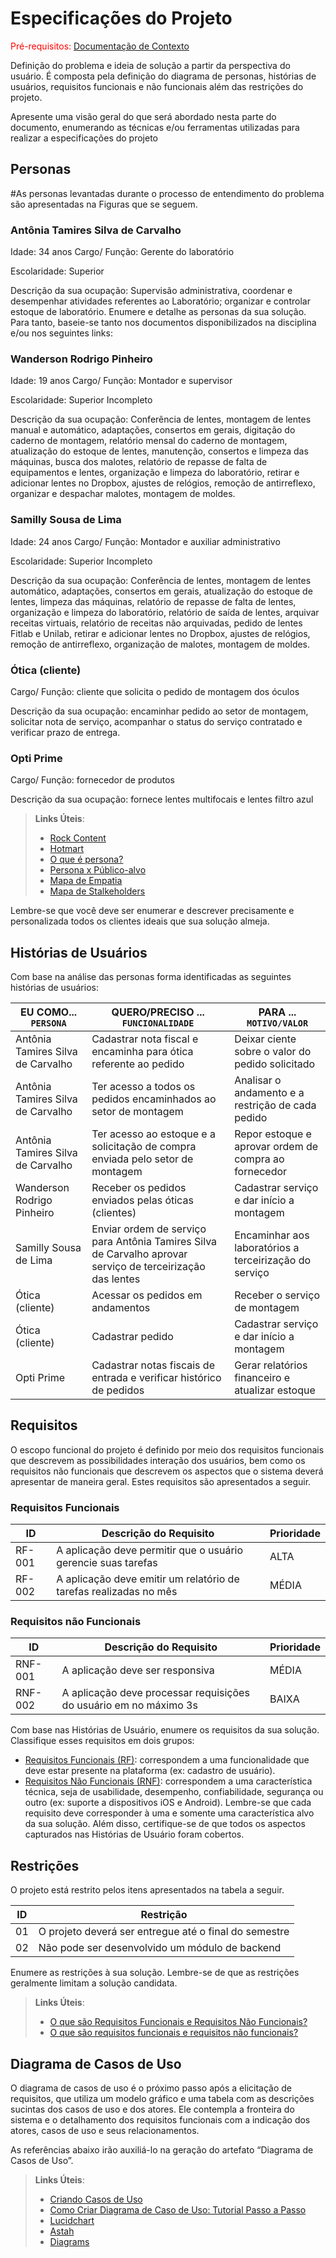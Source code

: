 # Especificações do Projeto

<span style="color:red">Pré-requisitos: <a href="1-Documentação de Contexto.md"> Documentação de Contexto</a></span>

Definição do problema e ideia de solução a partir da perspectiva do usuário. É composta pela definição do  diagrama de personas, histórias de usuários, requisitos funcionais e não funcionais além das restrições do projeto.

Apresente uma visão geral do que será abordado nesta parte do documento, enumerando as técnicas e/ou ferramentas utilizadas para realizar a especificações do projeto

## Personas
#As personas levantadas durante o processo de entendimento do problema são apresentadas na Figuras que se seguem.

### Antônia Tamires Silva de Carvalho
Idade: 34 anos
Cargo/ Função: Gerente do laboratório 

Escolaridade: Superior

Descrição da sua ocupação: Supervisão administrativa, coordenar e desempenhar atividades referentes ao Laboratório; organizar e controlar estoque de laboratório.
Enumere e detalhe as personas da sua solução. Para tanto, baseie-se tanto nos documentos disponibilizados na disciplina e/ou nos seguintes links:

### Wanderson Rodrigo Pinheiro
Idade: 19 anos
Cargo/ Função: Montador e supervisor

Escolaridade: Superior Incompleto

Descrição da sua ocupação: Conferência de lentes, montagem de lentes manual e automático, adaptações, consertos em gerais, digitação do caderno de montagem, relatório mensal do caderno de montagem, atualização do estoque de lentes, manutenção, consertos e limpeza das máquinas, busca dos malotes, relatório de repasse de falta de equipamentos e lentes, organização e limpeza do laboratório, retirar e adicionar lentes no Dropbox, ajustes de relógios, remoção de antirreflexo, organizar e despachar malotes, montagem de moldes.

### Samilly Sousa de Lima
Idade: 24 anos
Cargo/ Função: Montador e auxiliar administrativo 

Escolaridade: Superior Incompleto

Descrição da sua ocupação: Conferência de lentes, montagem de lentes automático, adaptações, consertos em gerais, atualização do estoque de lentes, limpeza das máquinas, relatório de repasse de falta de lentes, organização e limpeza do laboratório, relatório de saída de lentes, arquivar receitas virtuais, relatório de receitas não arquivadas, pedido de lentes Fitlab e Unilab, retirar e adicionar lentes no Dropbox, ajustes de relógios, remoção de antirreflexo, organização de malotes, montagem de moldes.

### Ótica (cliente)
Cargo/ Função: cliente que solicita o pedido de montagem dos óculos

Descrição da sua ocupação: encaminhar pedido ao setor de montagem, solicitar nota de serviço, acompanhar o status do serviço contratado e verificar prazo de entrega.

### Opti Prime
Cargo/ Função: fornecedor de produtos 

Descrição da sua ocupação: fornece lentes multifocais e lentes filtro azul





> **Links Úteis**:
> - [Rock Content](https://rockcontent.com/blog/personas/)
> - [Hotmart](https://blog.hotmart.com/pt-br/como-criar-persona-negocio/)
> - [O que é persona?](https://resultadosdigitais.com.br/blog/persona-o-que-e/)
> - [Persona x Público-alvo](https://flammo.com.br/blog/persona-e-publico-alvo-qual-a-diferenca/)
> - [Mapa de Empatia](https://resultadosdigitais.com.br/blog/mapa-da-empatia/)
> - [Mapa de Stalkeholders](https://www.racecomunicacao.com.br/blog/como-fazer-o-mapeamento-de-stakeholders/)
>
Lembre-se que você deve ser enumerar e descrever precisamente e personalizada todos os clientes ideais que sua solução almeja.

## Histórias de Usuários

Com base na análise das personas forma identificadas as seguintes histórias de usuários:

|EU COMO... `PERSONA`| QUERO/PRECISO ... `FUNCIONALIDADE` |PARA ... `MOTIVO/VALOR`                 |
|--------------------|------------------------------------|----------------------------------------|
|Antônia Tamires Silva de Carvalho    | Cadastrar nota fiscal e encaminha para ótica referente ao pedido     | Deixar ciente sobre o valor do pedido solicitado|
|Antônia Tamires Silva de Carvalho     | Ter acesso a todos os pedidos encaminhados ao setor de montagem               | Analisar o andamento e a restrição de cada pedido |
|Antônia Tamires Silva de Carvalho     | Ter acesso ao estoque e a solicitação de compra enviada pelo setor de montagem              | Repor estoque e aprovar ordem de compra ao fornecedor |
|Wanderson Rodrigo Pinheiro     | Receber os pedidos enviados pelas óticas (clientes)             | Cadastrar serviço e dar início a montagem |
|Samilly Sousa de Lima    | Enviar ordem de serviço para Antônia Tamires Silva de Carvalho aprovar serviço de terceirização das lentes   | Encaminhar aos laboratórios a terceirização do serviço |
|Ótica (cliente)     | Acessar os pedidos em andamentos             | Receber o serviço de montagem|
|Ótica (cliente)     | Cadastrar pedido         | Cadastrar serviço e dar início a montagem |
|Opti Prime     | Cadastrar notas fiscais de entrada e verificar histórico de pedidos             | Gerar relatórios financeiro e atualizar estoque |


## Requisitos

O escopo funcional do projeto é definido por meio dos requisitos funcionais que descrevem as possibilidades interação dos usuários, bem como os requisitos não funcionais que descrevem os aspectos que o sistema deverá apresentar de maneira geral. Estes requisitos são apresentados a seguir.

### Requisitos Funcionais

|ID    | Descrição do Requisito  | Prioridade |
|------|-----------------------------------------|----|
|RF-001| A aplicação deve permitir que o usuário gerencie suas tarefas | ALTA | 
|RF-002| A aplicação deve emitir um relatório de tarefas realizadas no mês   | MÉDIA |

### Requisitos não Funcionais

|ID     | Descrição do Requisito  |Prioridade |
|-------|-------------------------|----|
|RNF-001| A aplicação deve ser responsiva | MÉDIA | 
|RNF-002| A aplicação deve processar requisições do usuário em no máximo 3s |  BAIXA | 

Com base nas Histórias de Usuário, enumere os requisitos da sua solução. Classifique esses requisitos em dois grupos:

- [Requisitos Funcionais
 (RF)](https://pt.wikipedia.org/wiki/Requisito_funcional):
 correspondem a uma funcionalidade que deve estar presente na
  plataforma (ex: cadastro de usuário).
- [Requisitos Não Funcionais
  (RNF)](https://pt.wikipedia.org/wiki/Requisito_n%C3%A3o_funcional):
  correspondem a uma característica técnica, seja de usabilidade,
  desempenho, confiabilidade, segurança ou outro (ex: suporte a
  dispositivos iOS e Android).
Lembre-se que cada requisito deve corresponder à uma e somente uma
característica alvo da sua solução. Além disso, certifique-se de que
todos os aspectos capturados nas Histórias de Usuário foram cobertos.

## Restrições

O projeto está restrito pelos itens apresentados na tabela a seguir.

|ID| Restrição                                             |
|--|-------------------------------------------------------|
|01| O projeto deverá ser entregue até o final do semestre |
|02| Não pode ser desenvolvido um módulo de backend        |


Enumere as restrições à sua solução. Lembre-se de que as restrições geralmente limitam a solução candidata.

> **Links Úteis**:
> - [O que são Requisitos Funcionais e Requisitos Não Funcionais?](https://codificar.com.br/requisitos-funcionais-nao-funcionais/)
> - [O que são requisitos funcionais e requisitos não funcionais?](https://analisederequisitos.com.br/requisitos-funcionais-e-requisitos-nao-funcionais-o-que-sao/)

## Diagrama de Casos de Uso

O diagrama de casos de uso é o próximo passo após a elicitação de requisitos, que utiliza um modelo gráfico e uma tabela com as descrições sucintas dos casos de uso e dos atores. Ele contempla a fronteira do sistema e o detalhamento dos requisitos funcionais com a indicação dos atores, casos de uso e seus relacionamentos. 

As referências abaixo irão auxiliá-lo na geração do artefato “Diagrama de Casos de Uso”.

> **Links Úteis**:
> - [Criando Casos de Uso](https://www.ibm.com/docs/pt-br/elm/6.0?topic=requirements-creating-use-cases)
> - [Como Criar Diagrama de Caso de Uso: Tutorial Passo a Passo](https://gitmind.com/pt/fazer-diagrama-de-caso-uso.html/)
> - [Lucidchart](https://www.lucidchart.com/)
> - [Astah](https://astah.net/)
> - [Diagrams](https://app.diagrams.net/)
